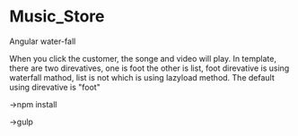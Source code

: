 # Music_Store
Angular water-fall

When you click the customer, the songe and video will play. In template, there are two direvatives, one is foot the other is list, foot direvative is using waterfall mathod, list is not which is using lazyload method. The default using direvative is "foot"

->npm install

->gulp
